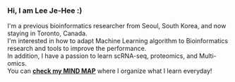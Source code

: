 ### Hi, I am Lee Je-Hee :)
I'm a previous bioinformatics researcher from Seoul, South Korea, and now staying in Toronto, Canada.    
I'm interested in how to adapt Machine Learning algorithm to Bioinformatics research and tools to improve the performance.    
In addition, I have a passion to learn scRNA-seq, proteomics, and Multi-omics.    
You can [**check my MIND MAP**](https://jhlee0637.github.io/) where I organize what I learn everyday!    
